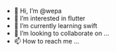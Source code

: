 - 👋 Hi, I’m @wepa
- 👀 I’m interested in flutter
- 🌱 I’m currently learning swift
- 💞️ I’m looking to collaborate on ...
- 📫 How to reach me ...

<!---
wepashka/wepashka is a ✨ special ✨ repository because its `README.md` (this file) appears on your GitHub profile.
You can click the Preview link to take a look at your changes.
--->
